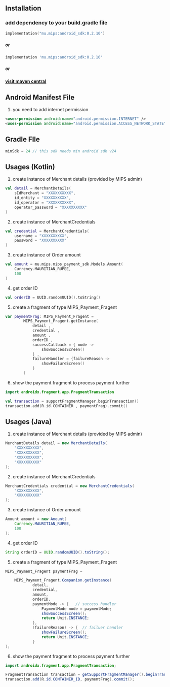 ## Installation

### add dependency to your build.gradle file

```kotlin
implementation("mu.mips:android_sdk:0.2.10")
```

##### or

```groovy
implementation 'mu.mips:android_sdk:0.2.10'
```

##### or

#### [visit maven central](https://central.sonatype.com/artifact/mu.mips/android_sdk)

## Android Manifest File

1. you need to add internet permission

```xml
<uses-permission android:name="android.permission.INTERNET" />
<uses-permission android:name="android.permission.ACCESS_NETWORK_STATE" />
```

## Gradle FIle

```kotlin
minSdk = 24 // this sdk needs min android sdk v24
```

## Usages (Kotlin)

1. create instance of Merchant details (provided by MIPS admin)

```kotlin
val detail = MerchantDetails(
    sIdMerchant = "XXXXXXXXXX",
    id_entity = "XXXXXXXXXX",
    id_operator = "XXXXXXXXXX",
    operator_password = "XXXXXXXXXX"
)
```

2. create instance of MerchantCredentials

```kotlin
val credential = MerchantCredentials(
    username = "XXXXXXXXXX",
    password = "XXXXXXXXXX"
)
```

3. create instance of Order amount

```kotlin
val amount = mu.mips.mips_payment_sdk.Models.Amount(
    Currency.MAURITIAN_RUPEE,
    100
)
```

4. get order ID

```kotlin
val orderID = UUID.randomUUID().toString()
```

5. create a fragment of type MIPS_Payment_Fragent

```kotlin
var paymentFrag: MIPS_Payment_Fragent =
		MIPS_Payment_Fragent.getInstance(
		    detail ,
		    credential ,
		    amount ,
		    orderID ,
		    successCallback = { mode ->
		        showSuccessScreen()
		    } ,
		    failureHandler = {failureReason ->
		        showFailureScreen()
		    }
		)
```

6. show the payment fragment to process payment further

```kotlin
import androidx.fragment.app.FragmentTransaction

val transaction = supportFragmentManager.beginTransaction()
transaction.add(R.id.CONTAINER , paymentFrag).commit()
```

## Usages (Java)

1. create instance of Merchant details (provided by MIPS admin)

```java
MerchantDetails detail = new MerchantDetails(
    "XXXXXXXXXX",
    "XXXXXXXXXX",
    "XXXXXXXXXX",
    "XXXXXXXXXX"
);
```

2. create instance of MerchantCredentials

```java
MerchantCredentials credential = new MerchantCredentials(
    "XXXXXXXXXX",
    "XXXXXXXXXX"
);
```

3. create instance of Order amount

```java
Amount amount = new Amount(
	Currency.MAURITIAN_RUPEE,
	100
);
```

4. get order ID

```java
String orderID = UUID.randomUUID().toString();
```

5. create a fragment of type MIPS_Payment_Fragent

```java
MIPS_Payment_Fragent paymentFrag =

	MIPS_Payment_Fragent.Companion.getInstance(
	        detail,
	        credential,
	        amount,
	        orderID,
	        paymentMode -> {   // success handler
	            PaymentMode mode = paymentMode;
	            showSuccessScreen();
	            return Unit.INSTANCE;
	        },
	        (failureReason) -> {  // failuer handler
	            showFailureScreen();
	            return Unit.INSTANCE;
	        }
);
```

6. show the payment fragment to process payment further

```java
import androidx.fragment.app.FragmentTransaction;

FragmentTransaction transaction = getSupportFragmentManager().beginTransaction();
transaction.add(R.id.CONTAINER_ID, paymentFrag).commit();

```
